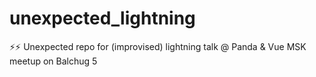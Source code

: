 # unexpected_lightning
⚡️⚡️ Unexpected repo for (improvised) lightning talk @ Panda &amp; Vue MSK meetup on Balchug 5
